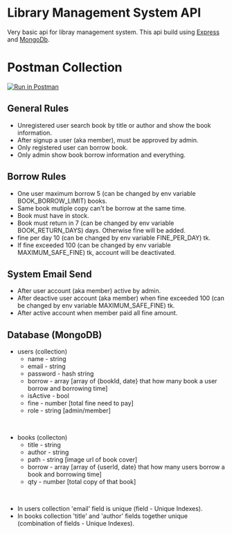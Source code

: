 # Library Management System API

Very basic api for libray management system. This api build using [Express](https://expressjs.com/) and [MongoDb](https://www.mongodb.com/).

# Postman Collection

[![Run in Postman](https://run.pstmn.io/button.svg)](https://god.gw.postman.com/run-collection/4435965-06e5e3ae-63f9-47af-9e8c-85c3b17efce0?action=collection%2Ffork&collection-url=entityId%3D4435965-06e5e3ae-63f9-47af-9e8c-85c3b17efce0%26entityType%3Dcollection%26workspaceId%3D4cb082a2-3fec-4ea2-8a08-00baa9a231b6#?env%5Blibrary_api%5D=W3sia2V5IjoidXJsIiwidmFsdWUiOiJodHRwOi8vbG9jYWxob3N0OjMwMDAiLCJlbmFibGVkIjp0cnVlLCJ0eXBlIjoiZGVmYXVsdCJ9XQ==)

## General Rules

- Unregistered user search book by title or author and show the book information.
- After signup a user (aka member), must be approved by admin.
- Only registered user can borrow book.
- Only admin show book borrow information and everything.

## Borrow Rules

- One user maximum borrow 5 (can be changed by env variable BOOK_BORROW_LIMIT) books.
- Same book mutiple copy can't be borrow at the same time.
- Book must have in stock.
- Book must return in 7 (can be changed by env variable BOOK_RETURN_DAYS) days. Otherwise fine will be added.
- fine per day 10 (can be changed by env variable FINE_PER_DAY) tk.
- If fine exceeded 100 (can be changed by env variable MAXIMUM_SAFE_FINE) tk, account will be deactivated.

## System Email Send

- After user account (aka member) active by admin.
- After deactive user account (aka member) when fine exceeded 100 (can be changed by env variable MAXIMUM_SAFE_FINE) tk.
- After active account when member paid all fine amount.

## Database (MongoDB)

- users (collection)
  - name - string
  - email - string
  - password - hash string
  - borrow - array [array of {bookId, date} that how many book a user borrow and borrowing time]
  - isActive - bool
  - fine - number [total fine need to pay]
  - role - string [admin/member]

<br>

- books (collecton)
  - title - string
  - author - string
  - path - string [image url of book cover]
  - borrow - array [array of {userId, date} that how many users borrow a book and borrowing time]
  - qty - number [total copy of that book]

<br>

- In users collection 'email' field is unique (field - Unique Indexes).
- In books collection 'title' and 'author' fields together unique (combination of fields - Unique Indexes).
